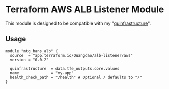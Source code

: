 # Terraform AWS ALB Listener Module

This module is designed to be compatible with my "[quinfrastructure](https://github.com/quangdaon/quinfrastructure)".

## Usage

```hcl
module "mtg_bans_alb" {
  source  = "app.terraform.io/Quangdao/alb-listener/aws"
  version = "0.0.2"

  quinfrastructure  = data.tfe_outputs.core.values
  name              = "my-app"
  health_check_path = "/health" # Optional / defaults to "/"
}
```
